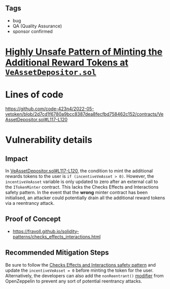 ## Tags

- bug
- QA (Quality Assurance)
- sponsor confirmed

# [Highly Unsafe Pattern of Minting the Additional Reward Tokens at `VeAssetDepositor.sol`](https://github.com/code-423n4/2022-05-vetoken-findings/issues/29) 

# Lines of code

https://github.com/code-423n4/2022-05-vetoken/blob/2d7cd1f6780a9bcc8387dea8fecfbd758462c152/contracts/VeAssetDepositor.sol#L117-L120


# Vulnerability details

## Impact 

In [VeAssetDepositor.sol#L117-L120](https://github.com/code-423n4/2022-05-vetoken/blob/2d7cd1f6780a9bcc8387dea8fecfbd758462c152/contracts/VeAssetDepositor.sol#L117-L120), the condition to mint the additional rewards tokens to the user is `if (incentiveVeAsset > 0)`. However, the `incentiveVeAsset` variable is only updated to zero after an external call to the `ITokenMinter` contract. This lacks the Checks Effects and Interactions safety pattern. In the event that the **wrong** minter contract has been initialised, an attacker could potentially drain all the additional reward tokens via a reentrancy attack.

## Proof of Concept

- <https://fravoll.github.io/solidity-patterns/checks_effects_interactions.html>

## Recommended Mitigation Steps

Be sure to follow the [Checks Effects and Interactions safety pattern](https://fravoll.github.io/solidity-patterns/checks_effects_interactions.html) and update the `incentiveVeAsset = 0` before minting the token for the user. Alternatively, the developers can also add the `nonReentrant()` [modifier](https://docs.openzeppelin.com/contracts/4.x/api/security#ReentrancyGuard) from OpenZeppelin to prevent any sort of potential reentrancy attacks.

